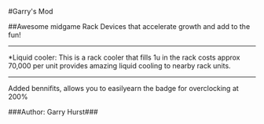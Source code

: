 #Garry's Mod

##Awesome midgame Rack Devices that accelerate growth and add to the fun!

***
*Liquid cooler: This is a rack cooler that fills 1u in the rack costs approx 70,000 per unit provides amazing liquid cooling to nearby rack units.

---
Added bennifits, allows you to easilyearn the badge for overclocking at 200%  

###Author: Garry Hurst###